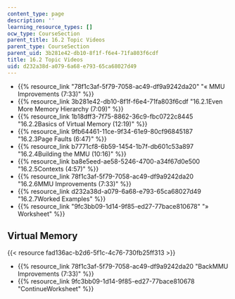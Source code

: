 ```yaml
---
content_type: page
description: ''
learning_resource_types: []
ocw_type: CourseSection
parent_title: 16.2 Topic Videos
parent_type: CourseSection
parent_uid: 3b281e42-db10-8f1f-f6e4-71fa803f6cdf
title: 16.2 Topic Videos
uid: d232a38d-a079-6a68-e793-65ca68027d49
---
```


*   {{% resource_link "78f1c3af-5f79-7058-ac49-df9a9242da20" "« MMU Improvements (7:33)" %}}
*   {{% resource_link 3b281e42-db10-8f1f-f6e4-71fa803f6cdf "16.2.1Even More Memory Hierarchy (7:09)" %}}
*   {{% resource_link 1b18dff3-7f75-8862-36c9-fbc0722c8445 "16.2.2Basics of Virtual Memory (12:19)" %}}
*   {{% resource_link 9fb64461-11ce-9f34-61e9-80cf96845187 "16.2.3Page Faults (6:47)" %}}
*   {{% resource_link b7771cf8-6b59-1454-1b7f-db601c53a897 "16.2.4Building the MMU (10:16)" %}}
*   {{% resource_link ba8e5eed-ae58-5246-4700-a34f67d0e500 "16.2.5Contexts (4:57)" %}}
*   {{% resource_link 78f1c3af-5f79-7058-ac49-df9a9242da20 "16.2.6MMU Improvements (7:33)" %}}
*   {{% resource_link d232a38d-a079-6a68-e793-65ca68027d49 "16.2.7Worked Examples" %}}
*   {{% resource_link "9fc3bb09-1d14-9f85-ed27-77bace810678" "» Worksheet" %}}

Virtual Memory
--------------

{{< resource fad136ac-b2d6-5f1c-4c76-730fb25ff313 >}}

*   {{% resource_link 78f1c3af-5f79-7058-ac49-df9a9242da20 "BackMMU Improvements (7:33)" %}}
*   {{% resource_link 9fc3bb09-1d14-9f85-ed27-77bace810678 "ContinueWorksheet" %}}